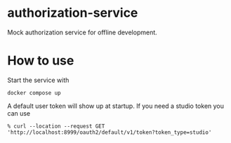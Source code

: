 # authorization-service

Mock authorization service for offline development.

# How to use

Start the service with

`docker compose up`

A default user token will show up at startup. If you need a studio token you can use

`% curl --location --request GET 'http://localhost:8999/oauth2/default/v1/token?token_type=studio'`
